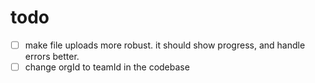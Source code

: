 # todo

- [ ] make file uploads more robust. it should show progress, and handle errors better.
- [ ] change orgId to teamId in the codebase
